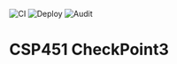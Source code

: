 ![CI](https://github.com/dnthakar/CSP451-CheckPoint3-DhruvThakar/actions/workflows/ci.yml/badge.svg)
![Deploy](https://github.com/dnthakar/CSP451-CheckPoint3-DhruvThakar/actions/workflows/deploy.yml/badge.svg)
![Audit](https://github.com/dnthakar/CSP451-CheckPoint3-DhruvThakar/actions/workflows/dependency-audit.yml/badge.svg)

# CSP451 CheckPoint3

<!-- test commit for workflow -->

